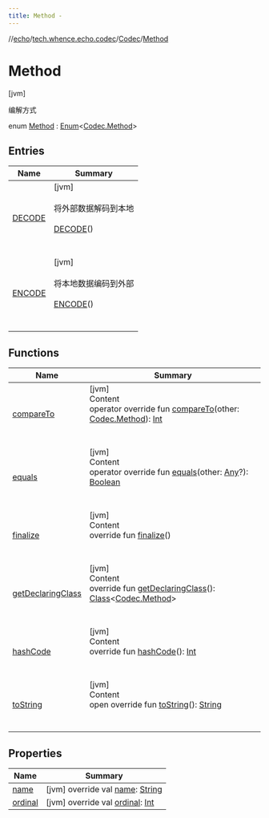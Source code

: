 ```yaml
---
title: Method -
---
```

//[echo](../../../index.md)/[tech.whence.echo.codec](../../index.md)/[Codec](../index.md)/[Method](index.md)



# Method  
 [jvm] 

编解方式

enum [Method](index.md) : [Enum](https://kotlinlang.org/api/latest/jvm/stdlib/kotlin/-enum/index.html)<[Codec.Method](index.md)>    


## Entries  
  
|  Name|  Summary| 
|---|---|
| [DECODE](-d-e-c-o-d-e/index.md)|  [jvm] <br><br>将外部数据解码到本地<br><br>[DECODE](-d-e-c-o-d-e/index.md)()  <br>  <br>   <br>
| [ENCODE](-e-n-c-o-d-e/index.md)|  [jvm] <br><br>将本地数据编码到外部<br><br>[ENCODE](-e-n-c-o-d-e/index.md)()  <br>  <br>   <br>


## Functions  
  
|  Name|  Summary| 
|---|---|
| [compareTo](-e-n-c-o-d-e/index.md#kotlin/Enum/compareTo/#tech.whence.echo.codec.Codec.Method/PointingToDeclaration/)| [jvm]  <br>Content  <br>operator override fun [compareTo](-e-n-c-o-d-e/index.md#kotlin/Enum/compareTo/#tech.whence.echo.codec.Codec.Method/PointingToDeclaration/)(other: [Codec.Method](index.md)): [Int](https://kotlinlang.org/api/latest/jvm/stdlib/kotlin/-int/index.html)  <br><br><br>
| [equals](../../../tech.whence.echo.webclient.response/-response-mocker/-purpose/-p-a-r-s-e-d/index.md#kotlin/Enum/equals/#kotlin.Any?/PointingToDeclaration/)| [jvm]  <br>Content  <br>operator override fun [equals](../../../tech.whence.echo.webclient.response/-response-mocker/-purpose/-p-a-r-s-e-d/index.md#kotlin/Enum/equals/#kotlin.Any?/PointingToDeclaration/)(other: [Any](https://kotlinlang.org/api/latest/jvm/stdlib/kotlin/-any/index.html)?): [Boolean](https://kotlinlang.org/api/latest/jvm/stdlib/kotlin/-boolean/index.html)  <br><br><br>
| [finalize](../../../tech.whence.echo.webclient.response/-response-mocker/-purpose/-p-a-r-s-e-d/index.md#kotlin/Enum/finalize/#/PointingToDeclaration/)| [jvm]  <br>Content  <br>override fun [finalize](../../../tech.whence.echo.webclient.response/-response-mocker/-purpose/-p-a-r-s-e-d/index.md#kotlin/Enum/finalize/#/PointingToDeclaration/)()  <br><br><br>
| [getDeclaringClass](../../../tech.whence.echo.webclient.response/-response-mocker/-purpose/-p-a-r-s-e-d/index.md#kotlin/Enum/getDeclaringClass/#/PointingToDeclaration/)| [jvm]  <br>Content  <br>override fun [getDeclaringClass](../../../tech.whence.echo.webclient.response/-response-mocker/-purpose/-p-a-r-s-e-d/index.md#kotlin/Enum/getDeclaringClass/#/PointingToDeclaration/)(): [Class](https://docs.oracle.com/javase/8/docs/api/java/lang/Class.html)<[Codec.Method](index.md)>  <br><br><br>
| [hashCode](../../../tech.whence.echo.webclient.response/-response-mocker/-purpose/-p-a-r-s-e-d/index.md#kotlin/Enum/hashCode/#/PointingToDeclaration/)| [jvm]  <br>Content  <br>override fun [hashCode](../../../tech.whence.echo.webclient.response/-response-mocker/-purpose/-p-a-r-s-e-d/index.md#kotlin/Enum/hashCode/#/PointingToDeclaration/)(): [Int](https://kotlinlang.org/api/latest/jvm/stdlib/kotlin/-int/index.html)  <br><br><br>
| [toString](../../../tech.whence.echo.webclient.response/-response-mocker/-purpose/-p-a-r-s-e-d/index.md#kotlin/Enum/toString/#/PointingToDeclaration/)| [jvm]  <br>Content  <br>open override fun [toString](../../../tech.whence.echo.webclient.response/-response-mocker/-purpose/-p-a-r-s-e-d/index.md#kotlin/Enum/toString/#/PointingToDeclaration/)(): [String](https://kotlinlang.org/api/latest/jvm/stdlib/kotlin/-string/index.html)  <br><br><br>


## Properties  
  
|  Name|  Summary| 
|---|---|
| [name](index.md#tech.whence.echo.codec/Codec.Method/name/#/PointingToDeclaration/)|  [jvm] override val [name](index.md#tech.whence.echo.codec/Codec.Method/name/#/PointingToDeclaration/): [String](https://kotlinlang.org/api/latest/jvm/stdlib/kotlin/-string/index.html)   <br>
| [ordinal](index.md#tech.whence.echo.codec/Codec.Method/ordinal/#/PointingToDeclaration/)|  [jvm] override val [ordinal](index.md#tech.whence.echo.codec/Codec.Method/ordinal/#/PointingToDeclaration/): [Int](https://kotlinlang.org/api/latest/jvm/stdlib/kotlin/-int/index.html)   <br>

